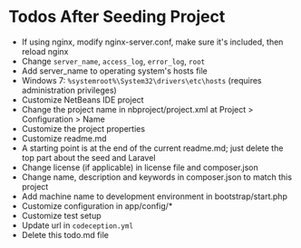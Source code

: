 # Todos After Seeding Project

+ If using nginx, modify nginx-server.conf, make sure it's included, then reload nginx
 + Change `server_name`, `access_log`, `error_log`, `root`
+ Add server_name to operating system's hosts file
 + Windows 7: `%systemroot%\System32\drivers\etc\hosts` (requires administration privileges)
+ Customize NetBeans IDE project
 + Change the project name in nbproject/project.xml at Project > Configuration > Name
 + Customize the project properties
+ Customize readme.md
 + A starting point is at the end of the current readme.md; just delete the top part about the seed and Laravel
+ Change license (if applicable) in license file and composer.json
+ Change name, description and keywords in composer.json to match this project
+ Add machine name to development environment in bootstrap/start.php
+ Customize configuration in app/config/*
+ Customize test setup
 + Update url in `codeception.yml`
+ Delete this todo.md file
